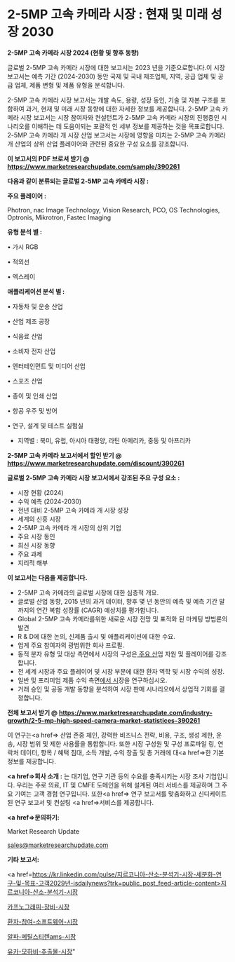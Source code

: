 # 2-5MP 고속 카메라 시장 : 현재 및 미래 성장 2030

<strong>2-5MP 고속 카메라 시장 2024 (현황 및 향후 동향)</strong>

글로벌 2-5MP 고속 카메라 시장에 대한 보고서는 2023 년을 기준으로합니다.이 시장 보고서는 예측 기간 (2024-2030) 동안 국제 및 국내 제조업체, 지역, 공급 업체 및 공급 업체, 제품 변형 및 제품 유형을 분석합니다.

2-5MP 고속 카메라 시장 보고서는 개발 속도, 용량, 성장 동인, 기술 및 자본 구조를 포함하여 과거, 현재 및 미래 시장 동향에 대한 자세한 정보를 제공합니다. 2-5MP 고속 카메라 시장 보고서는 시장 참여자와 컨설턴트가 2-5MP 고속 카메라 시장의 진행중인 시나리오를 이해하는 데 도움이되는 포괄적 인 세부 정보를 제공하는 것을 목표로합니다. 2-5MP 고속 카메라 개 시장 산업 보고서는 시장에 영향을 미치는 2-5MP 고속 카메라 개 산업의 상위 산업 플레이어와 관련된 중요한 구성 요소를 강조합니다.



<strong>이 보고서의 PDF 브로셔 받기 @ <a href=https://www.marketresearchupdate.com/sample/390261>https://www.marketresearchupdate.com/sample/390261</a></strong>



<strong>다음과 같이 분류되는 글로벌 2-5MP 고속 카메라 시장 :</strong>



<strong>주요 플레이어 :</strong>

Photron, nac Image Technology, Vision Research, PCO, OS Technologies, Optronis, Mikrotron, Fastec Imaging



<strong>유형 분석 별 :</strong>

• 가시 RGB

• 적외선

• 엑스레이



<strong>애플리케이션 분석 별 :</strong>

• 자동차 및 운송 산업

• 산업 제조 공장

• 식음료 산업

• 소비자 전자 산업

• 엔터테인먼트 및 미디어 산업

• 스포츠 산업

• 종이 및 인쇄 산업

• 항공 우주 및 방어

• 연구, 설계 및 테스트 실험실

<ul>
  <li>지역별 : 북미, 유럽, 아시아 태평양, 라틴 아메리카, 중동 및 아프리카</li>
</ul>


<strong>2-5MP 고속 카메라 보고서에서 할인 받기 @ <a href=https://www.marketresearchupdate.com/discount/390261>https://www.marketresearchupdate.com/discount/390261</a></strong>



<strong>글로벌 2-5MP 고속 카메라 시장 보고서에서 강조된 주요 구성 요소 :</strong>
<ul>
  <li>시장 현황 (2024)</li>
  <li>수익 예측 (2024-2030)</li>
  <li>전년 대비 2-5MP 고속 카메라 개 시장 성장</li>
  <li>세계의 신흥 시장</li>
  <li>2-5MP 고속 카메라 개 시장의 상위 기업</li>
  <li>주요 시장 동인</li>
  <li>최신 시장 동향</li>
  <li>주요 과제</li>
  <li>지리적 해부</li>
</ul>


<strong>이 보고서는 다음을 제공합니다.</strong>
<ul>
  <li>2-5MP 고속 카메라의 글로벌 시장에 대한 심층적 개요.</li>
  <li>글로벌 산업 동향, 2015 년의 과거 데이터, 향후 몇 년 동안의 예측 및 예측 기간 말까지의 연간 복합 성장률 (CAGR) 예상치를 평가합니다.</li>
  <li>Global 2-5MP 고속 카메라를위한 새로운 시장 전망 및 표적화 된 마케팅 방법론의 발견</li>
  <li>R &amp; D에 대한 논의, 신제품 출시 및 애플리케이션에 대한 수요.</li>
  <li>업계 주요 참여자의 광범위한 회사 프로필.</li>
  <li>동적 분자 유형 및 대상 측면에서 시장의 구성은<a href=> 주요 산</a>업 자원 및 플레이어를 강조합니다.</li>
  <li>전 세계 시장과 주요 플레이어 및 시장 부문에 대한 환자 역학 및 시장 수익의 성장.</li>
  <li>일반 및 프리미엄 제품 수익 측면<a href=>에서 시</a>장을 연구하십시오.</li>
  <li>거래 승인 및 공동 개발 동향을 분석하여 시장 판매 시나리오에서 상업적 기회를 결정합니다.</li>
</ul>



<strong>전체 보고서 받기 @ <a href=https://www.marketresearchupdate.com/industry-growth/2-5-mp-high-speed-camera-market-statistices-390261>https://www.marketresearchupdate.com/industry-growth/2-5-mp-high-speed-camera-market-statistices-390261</a></strong>

이 연구는<a href=> 산업 존중</a> 체인, 강력한 비즈니스 전략, 비용, 구조, 생성 제한, 운송, 시장 범위 및 제한 사용률을 통합합니다. 또한 시장 구성원 및 구성 프로파일 링, 연락처 데이터, 항목 / 혜택 침대, 소득 개발, 수익 창출 및 총 거래에 대<a href=>한 기본 </a>정보를 제공합니다.



<strong><a href=>회사 소</a>개 :</strong>
는 대기업, 연구 기관 등의 수요를 충족시키는 시장 조사 기업입니다. 우리는 주로 의료, IT 및 CMFE 도메인을 위해 설계된 여러 서비스를 제공하며 그 주요 기여는 고객 경험 연구입니다. 또한<a href=> 연구 보</a>고서를 맞춤화하고 신디케이트 된 연구 보고서 및 컨설팅 <a href=>서비스</a>를 제공합니다.



<strong><a href=>문의하기:</a></strong>

Market Research Update

sales@marketresearchupdate.com



<strong>기타 보고서:</strong>

<a href=https://kr.linkedin.com/pulse/지르코니아-산소-분석기-시장-세분화-연구-및-목표-고객2029년-isdailynews?trk=public_post_feed-article-content>지르코니아-산소-분석기-시장</a>

<a href=https://www.linkedin.com/pulse/카프노그래피-장비-시장-진입-전략-및-위험-평가2029년-consumer-connection-chronicles-24-/>카프노그래피-장비-시장</a>

<a href=https://www.linkedin.com/pulse/환자-참여-소프트웨어-시장-경쟁-분석-및-성장-잠재력-2029-f1dvf/>환자-참여-소프트웨어-시장</a>

<a href=https://www.linkedin.com/pulse/알파-메틸스티렌ams-시장-동향-및-성장-전망-consumer-connection-chronicles-24--dhfxf/>알파-메틸스티렌ams-시장</a>

<a href=https://www.linkedin.com/pulse/유카-모하비-추출물-시장-동향-및-성장-전망-survey-savvy-insights-360-analysis-qt1rc/>유카-모하비-추출물-시장</a>"
